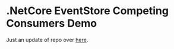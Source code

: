 # .NetCore EventStore Competing Consumers Demo

Just an update of repo over [here](https://github.com/dcomartin/EventStore.CompetingConsumers.Demo).